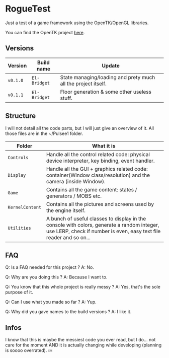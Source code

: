 # RogueTest
Just a test of a game framework using the OpenTK/OpenGL libraries.

You can find the OpenTK project [here](https://github.com/opentk/opentk).

## Versions

Version | Build name | Update
------- | ------- | -------
`v0.1.0` | `El-Bridget` | State managing/loading and prety much all the project itself.
`v0.1.1` | `El-Bridget` | Floor generation & some other useless stuff.

## Structure
I will not detail all the code parts, but I will just give an overview of it.
All those files are in the ~/Pulsee1 folder. 

Folder | What it is
------- | -------
`Controls` | Handle all the control related code: physical device interpreter, key binding, event handler.
`Display` | Handle all the GUI + graphics related code: container(Window class/resolution) and the camera (inside Window).
`Game` | Contains all the game content: states / generators / MOBS etc.
`KernelContent` | Contains all the pictures and screens used by the engine itself.
`Utilities` | A bunch of useful classes to display in the console with colors, generate a random integer, use LERP, check if number is even, easy text file reader and so on...

## FAQ

Q: Is a FAQ needed for this project ? A: No.

Q: Why are you doing this ? A: Because I want to.

Q: You know that this whole project is really messy ? A: Yes, that's the sole purpose of it.

Q: Can I use what you made so far ? A: Yup.

Q: Why did you gave names to the build versions ? A: I like it.

## Infos
I know that this is maybe the messiest code you ever read, but I do...  not care for the moment AND it is actually changing while developing (planning is soooo overrated). :zzz:
